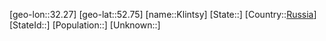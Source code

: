 ﻿---
location: [52.75,32.27]
type: City
tags:
- geo/City


SpocWebEntityId: 31494
isDeleted: false
confidential: public

---
[geo-lon::32.27]
[geo-lat::52.75]
[name::Klintsy]
[State::]
[Country::[Russia](geo/Continent/Europe/Russia.md)]
[StateId::]
[Population::]
[Unknown::]

